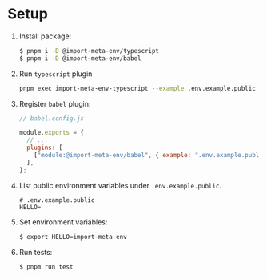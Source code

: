 # Setup

1. Install package:

   ```sh
   $ pnpm i -D @import-meta-env/typescript
   $ pnpm i -D @import-meta-env/babel
   ```

1. Run `typescript` plugin

   ```sh
   pnpm exec import-meta-env-typescript --example .env.example.public --outDir src
   ```

1. Register `babel` plugin:

   ```js
   // babel.config.js

   module.exports = {
     // ...
     plugins: [
       ["module:@import-meta-env/babel", { example: ".env.example.public" }],
     ],
   };
   ```

1. List public environment variables under `.env.example.public`.

   ```
   # .env.example.public
   HELLO=
   ```

1. Set environment variables:

   ```sh
   $ export HELLO=import-meta-env
   ```

1. Run tests:

   ```sh
   $ pnpm run test
   ```
